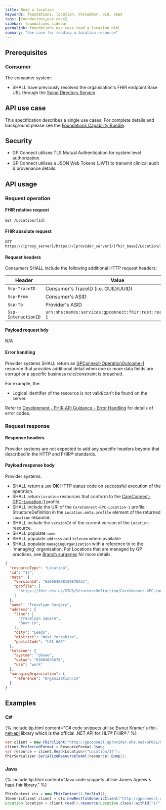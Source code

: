 ```yaml
---
title: Read a location
keywords: foundations, location, nhsnumber, pid, read
tags: [foundations,use_case]
sidebar: foundations_sidebar
permalink: foundations_use_case_read_a_location.html
summary: "Use case for reading a location resource"
---
```


## Prerequisites ##

### Consumer ###

The consumer system:

- SHALL have previously resolved the organisation's FHIR endpoint Base URL through the [Spine Directory Service](https://nhsconnect.github.io/gpconnect/integration_spine_directory_service.html)

## API use case ##

This specification describes a single use cases. For complete details and background please see the [Foundations Capability Bundle](foundations.html).

## Security ##

- GP Connect utilises TLS Mutual Authentication for system level authorization.
- GP Connect utilises a JSON Web Tokens (JWT) to transmit clinical audit & provenance details. 

## API usage ##

### Request operation ###

#### FHIR relative request ####

```http
GET /Location/[id]
```

#### FHIR absolute request ####

```http
GET https://[proxy_server]/https://[provider_server]/[fhir_base]/Location/[id]
```

#### Request headers ####

Consumers SHALL include the following additional HTTP request headers:

| Header               | Value |
|----------------------|-------|
| `Ssp-TraceID`        | Consumer's TraceID (i.e. GUID/UUID) |
| `Ssp-From`           | Consumer's ASID |
| `Ssp-To`             | Provider's ASID |
| `Ssp-InteractionID`  | `urn:nhs:names:services:gpconnect:fhir:rest:read:location-1`|

#### Payload request bdy ####

N/A

#### Error handling ####

Provider systems SHALL return an [GPConnect-OperationOutcome-1](https://fhir.nhs.uk/STU3/StructureDefinition/GPConnect-OperationOutcome-1) resource that provides additional detail when one or more data fields are corrupt or a specific business rule/constraint is breached.

For example, the:

- Logical identifier of the resource is not valid/can't be found on the server.  

Refer to [Development - FHIR API Guidance - Error Handling](development_fhir_error_handling_guidance.html) for details of error codes.

### Request response ###

#### Response headers ####

Provider systems are not expected to add any specific headers beyond that described in the HTTP and FHIR&reg; standards.

#### Payload response body ####

Provider systems:

- SHALL return a `200` **OK** HTTP status code on successful execution of the operation.
- SHALL return `Location` resources that conform to the [CareConnect-GPC-Location-1](https://fhir.nhs.uk/STU3/StructureDefinition/CareConnect-GPC-Location-1) profile.
- SHALL include the URI of the `CareConnect-GPC-Location-1` profile StructureDefinition in the `Location.meta.profile` element of the returned `Location` resource.
- SHALL include the `versionId` of the current version of the `Location` resource.
- SHALL populate `name`
- SHALL populate `address` and `telecom` where available
- SHALL populate `managingOrganization` with a reference to to the 'managing' organisation. For Locations that are managed by GP practices, see [Branch surgeries](development_branch_surgeries.html) for more details.

```json
{
  "resourceType": "Location",
  "id": "17",
  "meta": {
    "versionId": "636064088100870233",
    "profile": [
      "https://fhir.nhs.uk/STU3/StructureDefinition/CareConnect-GPC-Location-1"
    ]
  },
  "name": "Trevelyan Surgery",
  "address": {
    "line": [
      "Trevelyan Square",
      "Boar Ln",
    ],
    "city": "Leeds",
    "district": "West Yorkshire",
    "postalCode": "LS1 6AE"
  },
  "telecom": {
    "system": "phone",
    "value": "03003035678",
    "use": "work"
  },
  "managingOrganization": {
    "reference": "Organization/14"
  }
}
```

## Examples ##

### C# ###

{% include tip.html content="C# code snippets utilise Ewout Kramer's [fhir-net-api](https://github.com/ewoutkramer/fhir-net-api) library which is the official .NET API for HL7&reg; FHIR&reg;." %}

```csharp
var client = new FhirClient("http://gpconnect.aprovider.nhs.net/GP001/STU3/1/");
client.PreferredFormat = ResourceFormat.Json;
var resource = client.Read<Location>("Location/17");
FhirSerializer.SerializeResourceToXml(resource).Dump();
```

### Java ###

{% include tip.html content="Java code snippets utilise James Agnew's [hapi-fhir](https://github.com/jamesagnew/hapi-fhir/
) library." %}

```java
FhirContext ctx = new FhirContext().forStu3();
IGenericClient client = ctx.newRestfulGenericClient("http://gpconnect.aprovider.nhs.net/GP001/STU3/1/");
Location location = client.read().resource(Location.class).withId("17").execute();
```
